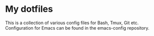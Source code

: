 # My dotfiles

This is a collection of various config files for Bash, Tmux, Git etc. Configuration for Emacs can be found in the emacs-config repository.